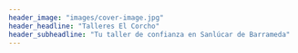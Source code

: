 ```yaml
---
header_image: "images/cover-image.jpg"
header_headline: "Talleres El Corcho"
header_subheadline: "Tu taller de confianza en Sanlúcar de Barrameda"
---
```

